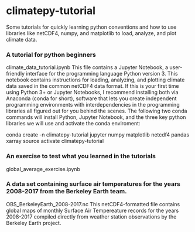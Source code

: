 
# climatepy-tutorial
Some tutorials for quickly learning python conventions and how to use libraries like netCDF4, numpy, and matplotlib to load, analyze, and plot climate data.

### A tutorial for python beginners
climate_data_tutorial.ipynb 
This file contains a Jupyter Notebook, a user-friendly interface for the programming language Python version 3. This notebook contains instructions for loading, analyzing, and plotting climate data saved in the common netCDF4 data format. If this is your first time using Python 3+ or Jupyter Notebooks, I recommend installing both via Anaconda (conda for short), software that lets you create independent programming environments with interdependencies in the programming libraries all figured out for you behind the scenes. The following two conda commands will install Python, Jupyter Notebook, and the three key python libraries we will use and activate the conda enviroment:

conda create -n climatepy-tutorial jupyter numpy matplotlib netcdf4 pandas xarray
source activate climatepy-tutorial

### An exercise to test what you learned in the tutorials
global_average_exercise.ipynb

### A data set containing surface air temperatures for the years 2008-2017 from the Berkeley Earth team.
OBS_BerkeleyEarth_2008-2017.nc 
This netCDF4-formatted file contains global maps of monthly Surface Air Tempereature records for the years 2008-2017 compiled directly from weather station observations by the Berkeley Earth project.

